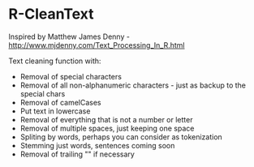 # R-CleanText
Inspired by Matthew James Denny - http://www.mjdenny.com/Text_Processing_In_R.html

Text cleaning function with:

- Removal of special characters
- Removal of all non-alphanumeric characters - just as backup to the special chars
- Removal of camelCases
- Put text in lowercase
- Removal of everything that is not a number or letter
- Removal of multiple spaces, just keeping one space
- Spliting by words, perhaps you can consider as tokenization
- Stemming just words, sentences coming soon
- Removal of trailing "" if necessary
